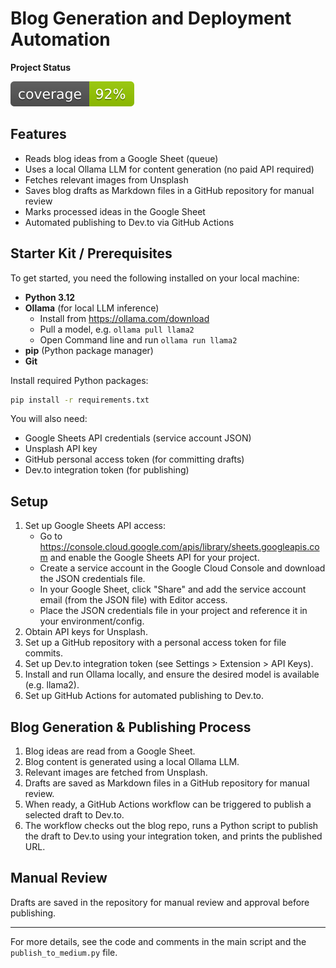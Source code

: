 
<div>
  <h1>Blog Generation and Deployment Automation</h1>
  <p><strong>Project Status</strong></p>
  <p>
    <img src=".github/badges/coverage.svg" alt="Coverage badge" id="coverage-badge"/>
  </p>
</div>


## Features
- Reads blog ideas from a Google Sheet (queue)
- Uses a local Ollama LLM for content generation (no paid API required)
- Fetches relevant images from Unsplash
- Saves blog drafts as Markdown files in a GitHub repository for manual review
- Marks processed ideas in the Google Sheet
- Automated publishing to Dev.to via GitHub Actions


## Starter Kit / Prerequisites

To get started, you need the following installed on your local machine:

- **Python 3.12**
- **Ollama** (for local LLM inference)
  - Install from https://ollama.com/download
  - Pull a model, e.g. `ollama pull llama2`
  - Open Command line and run `ollama run llama2`
- **pip** (Python package manager)
- **Git**

Install required Python packages:

```sh
pip install -r requirements.txt
```

You will also need:
- Google Sheets API credentials (service account JSON)
- Unsplash API key
- GitHub personal access token (for committing drafts)
- Dev.to integration token (for publishing)

## Setup
1. Set up Google Sheets API access:
   - Go to https://console.cloud.google.com/apis/library/sheets.googleapis.com and enable the Google Sheets API for your project.
   - Create a service account in the Google Cloud Console and download the JSON credentials file.
   - In your Google Sheet, click "Share" and add the service account email (from the JSON file) with Editor access.
   - Place the JSON credentials file in your project and reference it in your environment/config.
2. Obtain API keys for Unsplash.
3. Set up a GitHub repository with a personal access token for file commits.
4. Set up Dev.to integration token (see Settings > Extension > API Keys).
5. Install and run Ollama locally, and ensure the desired model is available (e.g. llama2).
6. Set up GitHub Actions for automated publishing to Dev.to.


## Blog Generation & Publishing Process

1. Blog ideas are read from a Google Sheet.
2. Blog content is generated using a local Ollama LLM.
3. Relevant images are fetched from Unsplash.
4. Drafts are saved as Markdown files in a GitHub repository for manual review.
5. When ready, a GitHub Actions workflow can be triggered to publish a selected draft to Dev.to.
6. The workflow checks out the blog repo, runs a Python script to publish the draft to Dev.to using your integration token, and prints the published URL.

## Manual Review
Drafts are saved in the repository for manual review and approval before publishing.

---

For more details, see the code and comments in the main script and the `publish_to_medium.py` file.
